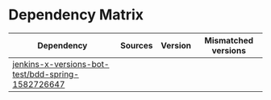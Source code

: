 # Dependency Matrix

Dependency | Sources | Version | Mismatched versions
---------- | ------- | ------- | -------------------
[jenkins-x-versions-bot-test/bdd-spring-1582726647](https://github.com/jenkins-x-versions-bot-test/bdd-spring-1582726647.git) |  | []() | 
